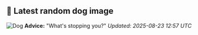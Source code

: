 ## 🐶 Latest random dog image
![Dog](https://images.dog.ceo/breeds/deerhound-scottish/n02092002_11131.jpg)
**Advice:** "What's stopping you?"
*Updated: 2025-08-23 12:57 UTC*
